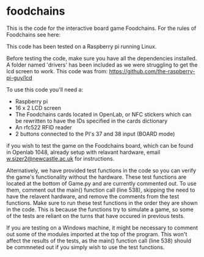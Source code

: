 # foodchains

This is the code for the interactive board game Foodchains. For the rules of Foodchains see here: 

This code has been tested on a Raspberry pi running Linux. 

Before testing the code, make sure you have all the dependencies installed. A folder named 'drivers' has been included as we were struggling to
get the lcd screen to work. This code was from: https://github.com/the-raspberry-pi-guy/lcd 

To use this code you'll need a:
- Raspberry pi
- 16 x 2 LCD screen
- The Foodchains cards located in OpenLab, or NFC stickers which can be rewritten to have the IDs specified in the cards dictionary
- An rfc522 RFID reader 
- 2 buttons connected to the PI's 37 and 38 input (BOARD mode)

if you wish to test the game on the Foodchains board, which can be found in Openlab 1048, already setup with relavant hardware, email w.sizer2@newcastle.ac.uk for instructions.  


Alternatively, we have provided test functions in the code so you can verify the game's functionality without the hardware. 
These test functions are located at the bottom of Game.py and are currently commented out. To use them, comment out the main() function call (line 538), skipping the need to have the relavent hardware, and remove the comments from the test functions. Make sure to run these test functions in the order they are shown in the code. This is because the functions try to simulate a game, so some of the tests are reliant on the turns that have occured in previous tests. 

If you are testing on a Windows machine, it might be necessary to comment out some of the modules imported at the top of the program. This won't affect the results of the tests, as the main() function call (line 538) should be commneted out if you simply wish to use the test functions. 

